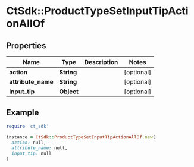 # CtSdk::ProductTypeSetInputTipActionAllOf

## Properties

| Name | Type | Description | Notes |
| ---- | ---- | ----------- | ----- |
| **action** | **String** |  | [optional] |
| **attribute_name** | **String** |  | [optional] |
| **input_tip** | **Object** |  | [optional] |

## Example

```ruby
require 'ct_sdk'

instance = CtSdk::ProductTypeSetInputTipActionAllOf.new(
  action: null,
  attribute_name: null,
  input_tip: null
)
```

